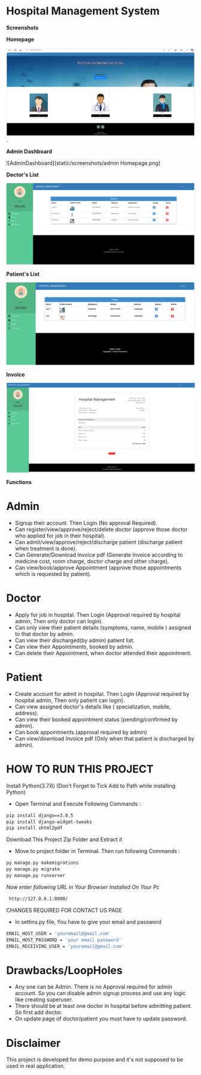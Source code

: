 # Hospital Management System

**Screenshots**

**Homepage**

![Homepage](static/home.png).


**Admin Dashboard**

![AdminDashboard](static/screenshots/admin Homepage.png)

**Doctor's List**

![Doctor's List](static/Doctor.png)

**Patient's List**

![Patient's List](static/Patient.png)

**Invoice**

![Invoice](static/Invoice.png)

**Functions**

# Admin
- Signup their account. Then Login (No approval Required). 
- Can register/view/approve/reject/delete doctor (approve those doctor who applied for job in their hospital).
- Can admit/view/approve/reject/discharge patient (discharge patient when treatment is done).
- Can Generate/Download Invoice pdf (Generate Invoice according to medicine cost, room charge, doctor charge and other charge).
- Can view/book/approve Appointment (approve those appointments which is requested by patient).
# Doctor
- Apply for job in hospital. Then Login (Approval required by hospital admin, Then only doctor can login).
- Can only view their patient details (symptoms, name, mobile ) assigned to that doctor by admin.
- Can view their discharged(by admin) patient list.
- Can view their Appointments, booked by admin.
- Can delete their Appointment, when doctor attended their appointment.
# Patient
- Create account for admit in hospital. Then Login (Approval required by hospital admin, Then only patient can login).
- Can view assigned doctor's details like ( specialization, mobile, address).
- Can view their booked appointment status (pending/confirmed by admin).
- Can book appointments.(approval required by admin)
- Can view/download Invoice pdf (Only when that patient is discharged by admin).

# HOW TO RUN THIS PROJECT
Install Python(3.7.6) (Don't Forget to Tick Add to Path while installing Python)

- Open Terminal and Execute Following Commands :
```bash
pip install django==3.0.5
pip install django-widget-tweaks
pip install xhtml2pdf
```

Download This Project Zip Folder and Extract it
- Move to project folder in Terminal. Then run following Commands :
```bash
py manage.py makemigrations
py manage.py migrate
py manage.py runserver
```
*Now enter following URL in Your Browser Installed On Your Pc*

```bash
 http://127.0.0.1:8000/
```
CHANGES REQUIRED FOR CONTACT US PAGE
- In settins.py file, You have to give your email and password

``` bash
EMAIL_HOST_USER = 'youremail@gmail.com'
EMAIL_HOST_PASSWORD = 'your email password'
EMAIL_RECEIVING_USER = 'youremail@gmail.com'
```

# Drawbacks/LoopHoles
- Any one can be Admin. There is no Approval required for admin account. So you can disable admin signup process and use any logic like creating superuser.
- There should be at least one doctor in hospital before admitting patient. So first add doctor.
- On update page of doctor/patient you must have to update password.
# Disclaimer
This project is developed for demo purpose and it's not supposed to be used in real application.
